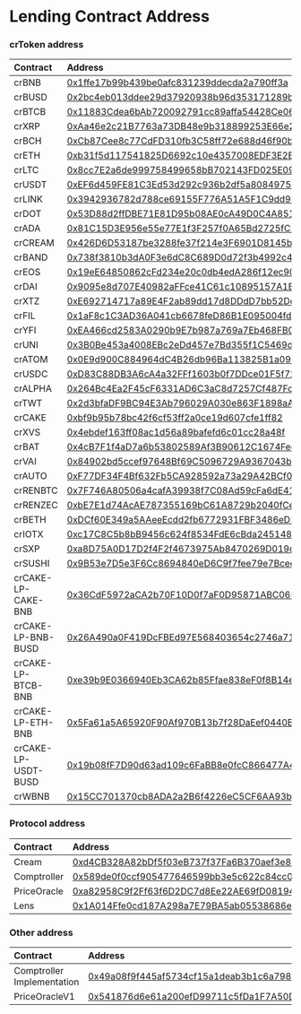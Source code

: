# Lending Contract Address

### crToken address

| Contract | Address |
| :--- | :--- |
| crBNB | [0x1ffe17b99b439be0afc831239ddecda2a790ff3a](https://bscscan.com/address/0x1ffe17b99b439be0afc831239ddecda2a790ff3a) |
| crBUSD | [0x2bc4eb013ddee29d37920938b96d353171289b7c](https://bscscan.com/address/0x2bc4eb013ddee29d37920938b96d353171289b7c) |
| crBTCB | [0x11883Cdea6bAb720092791cc89affa54428Ce069](https://bscscan.com/address/0x11883Cdea6bAb720092791cc89affa54428Ce069) |
| crXRP | [0xAa46e2c21B7763a73DB48e9b318899253E66e20C](https://bscscan.com/address/0xAa46e2c21B7763a73DB48e9b318899253E66e20C) |
| crBCH | [0xCb87Cee8c77CdFD310fb3C58ff72e688d46f90b1](https://bscscan.com/address/0xCb87Cee8c77CdFD310fb3C58ff72e688d46f90b1) |
| crETH | [0xb31f5d117541825D6692c10e4357008EDF3E2BCD](https://bscscan.com/address/0xb31f5d117541825D6692c10e4357008EDF3E2BCD) |
| crLTC | [0x8cc7E2a6de999758499658bB702143FD025E09B2](https://bscscan.com/address/0x8cc7E2a6de999758499658bB702143FD025E09B2) |
| crUSDT | [0xEF6d459FE81C3Ed53d292c936b2df5a8084975De](https://bscscan.com/address/0xEF6d459FE81C3Ed53d292c936b2df5a8084975De) |
| crLINK | [0x3942936782d788ce69155F776A51A5F1C9dd9B22](https://bscscan.com/address/0x3942936782d788ce69155F776A51A5F1C9dd9B22) |
| crDOT | [0x53D88d2ffDBE71E81D95b08AE0cA49D0C4A8515f](https://bscscan.com/address/0x53D88d2ffDBE71E81D95b08AE0cA49D0C4A8515f) |
| crADA | [0x81C15D3E956e55e77E1f3F257f0A65Bd2725fC55](https://bscscan.com/address/0x81c15d3e956e55e77e1f3f257f0a65bd2725fc55) |
| crCREAM | [0x426D6D53187be3288fe37f214e3F6901D8145b62](https://bscscan.com/address/0x426D6D53187be3288fe37f214e3F6901D8145b62) |
| crBAND | [0x738f3810b3dA0F3e6dC8C689D0d72f3b4992c43b](https://bscscan.com/address/0x738f3810b3dA0F3e6dC8C689D0d72f3b4992c43b) |
| crEOS | [0x19eE64850862cFd234e20c0db4edA286f12ec907](https://bscscan.com/address/0x19ee64850862cfd234e20c0db4eda286f12ec907) |
| crDAI | [0x9095e8d707E40982aFFce41C61c10895157A1B22](https://bscscan.com/address/0x9095e8d707e40982affce41c61c10895157a1b22) |
| crXTZ | [0xE692714717a89E4F2ab89dd17d8DDdD7bb52De8e](https://bscscan.com/address/0xe692714717a89e4f2ab89dd17d8dddd7bb52de8e) |
| crFIL | [0x1aF8c1C3AD36A041cb6678feD86B1E095004fd16](https://bscscan.com/address/0x1af8c1c3ad36a041cb6678fed86b1e095004fd16) |
| crYFI | [0xEA466cd2583A0290b9E7b987a769a7Eb468FB0A5](https://bscscan.com/address/0xea466cd2583a0290b9e7b987a769a7eb468fb0a5) |
| crUNI | [0x3B0Be453a4008EBc2eDd457e7Bd355f1C5469d68](https://bscscan.com/address/0x3b0be453a4008ebc2edd457e7bd355f1c5469d68) |
| crATOM | [0x0E9d900C884964dC4B26db96Ba113825B1a09Baa](https://bscscan.com/address/0x0e9d900c884964dc4b26db96ba113825b1a09baa) |
| crUSDC | [0xD83C88DB3A6cA4a32FFf1603b0f7DDce01F5f727](https://bscscan.com/address/0xd83c88db3a6ca4a32fff1603b0f7ddce01f5f727) |
| crALPHA | [0x264Bc4Ea2F45cF6331AD6C3aC8d7257Cf487FcbC](https://bscscan.com/address/0x264bc4ea2f45cf6331ad6c3ac8d7257cf487fcbc) |
| crTWT | [0x2d3bfaDF9BC94E3Ab796029A030e863F1898aA06](https://bscscan.com/address/0x2d3bfaDF9BC94E3Ab796029A030e863F1898aA06) |
| crCAKE | [0xbf9b95b78bc42f6cf53ff2a0ce19d607cfe1ff82](https://bscscan.com/address/0xbf9b95b78bc42f6cf53ff2a0ce19d607cfe1ff82) |
| crXVS | [0x4ebdef163ff08ac1d56a89bafefd6c01cc28a48f](https://bscscan.com/address/0x4ebdef163ff08ac1d56a89bafefd6c01cc28a48f) |
| crBAT | [0x4cB7F1f4aD7a6b53802589Af3B90612C1674Fec4](https://bscscan.com/address/0x4cb7f1f4ad7a6b53802589af3b90612c1674fec4) |
| crVAI | [0x84902bd5ccef97648Bf69C5096729A9367043bEb](https://bscscan.com/address/0x84902bd5ccef97648bf69c5096729a9367043beb) |
| crAUTO | [0xF77DF34F4Bf632Fb5CA928592a73a29A42BCf0B1](https://bscscan.com/address/0xf77df34f4bf632fb5ca928592a73a29a42bcf0b1) |
| crRENBTC | [0x7F746A80506a4cafA39938f7C08Ad59cFa6dE418](https://bscscan.com/address/0x7f746a80506a4cafa39938f7c08ad59cfa6de418) |
| crRENZEC | [0xbE7E1d74AcAE787355169bC61A8729b2040fCe6b](https://bscscan.com/address/0xbe7e1d74acae787355169bc61a8729b2040fce6b) |
| crBETH | [0xDCf60E349a5AAeeEcdd2fb6772931FBF3486eD1C](https://bscscan.com/address/0xdcf60e349a5aaeeecdd2fb6772931fbf3486ed1c) |
| crIOTX | [0xc17C8C5b8bB9456c624f8534FdE6cBda2451488C](https://bscscan.com/address/0xc17c8c5b8bb9456c624f8534fde6cbda2451488c) |
| crSXP | [0xa8D75A0D17D2f4F2f4673975Ab8470269D019c96](https://bscscan.com/address/0xa8d75a0d17d2f4f2f4673975ab8470269d019c96) |
| crSUSHI | [0x9B53e7D5e3F6Cc8694840eD6C9f7fee79e7Bcee5](https://bscscan.com/address/0x9b53e7d5e3f6cc8694840ed6c9f7fee79e7bcee5) |
| crCAKE-LP-CAKE-BNB | [0x36CdF5972aCA2b70F10D0f7aF0D95871ABC065d9](https://bscscan.com/address/0x36cdf5972aca2b70f10d0f7af0d95871abc065d9) |
| crCAKE-LP-BNB-BUSD | [0x26A490a0F419DcFBEd97E568403654c2746a7110](https://bscscan.com/address/0x26a490a0f419dcfbed97e568403654c2746a7110) |
| crCAKE-LP-BTCB-BNB | [0xe39b9E0366940Eb3CA62b85Ffae838eF0f8B14e0](https://bscscan.com/address/0xe39b9e0366940eb3ca62b85ffae838ef0f8b14e0) |
| crCAKE-LP-ETH-BNB | [0x5Fa61a5A65920F90Af970B13b7f28DaEef0440B7](https://bscscan.com/address/0x5fa61a5a65920f90af970b13b7f28daeef0440b7) |
| crCAKE-LP-USDT-BUSD | [0x19b08fF7D90d63ad109c6FaBB8e0fcC866477A41](https://bscscan.com/address/0x19b08ff7d90d63ad109c6fabb8e0fcc866477a41) |
| crWBNB | [0x15CC701370cb8ADA2a2B6f4226eC5CF6AA93bC67](https://bscscan.com/address/0x15cc701370cb8ada2a2b6f4226ec5cf6aa93bc67) |

### Protocol address

| Contract | Address |
| :--- | :--- |
| Cream | [0xd4CB328A82bDf5f03eB737f37Fa6B370aef3e888](https://bscscan.com/address/0xd4CB328A82bDf5f03eB737f37Fa6B370aef3e888) |
| Comptroller | [0x589de0f0ccf905477646599bb3e5c622c84cc0ba](https://bscscan.com/address/0x589de0f0ccf905477646599bb3e5c622c84cc0ba) |
| PriceOracle | [0xa82958C9f2Ff63f6D2DC7d8Ee22AE69fD0819477](https://bscscan.com/address/0xa82958C9f2Ff63f6D2DC7d8Ee22AE69fD0819477) |
| Lens | [0x1A014Ffe0cd187A298a7E79BA5ab05538686ea4a](https://bscscan.com/address/0x1A014Ffe0cd187A298a7E79BA5ab05538686ea4a#code) |

### Other address

| Contract | Address |
| :--- | :--- |
| Comptroller Implementation | [0x49a08f9f445af5734cf15a1deab3b1c6a7988fb4](https://bscscan.com/address/0x49a08f9f445af5734cf15a1deab3b1c6a7988fb4) |
| PriceOracleV1 | [0x541876d6e61a200efD99711c5fDa1F7A50D14847](https://bscscan.com/address/0x541876d6e61a200efD99711c5fDa1F7A50D14847) |


